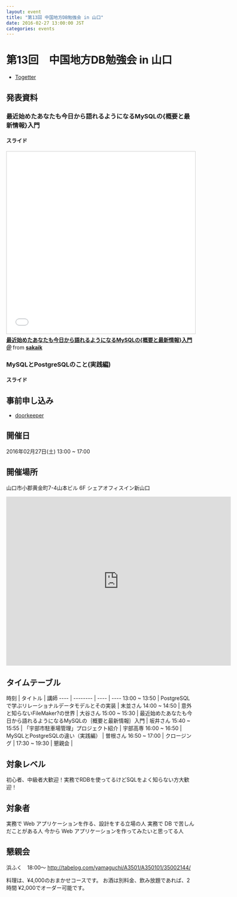 ```yaml
---
layout: event
title: "第13回 中国地方DB勉強会 in 山口"
date: 2016-02-27 13:00:00 JST
categories: events
---
```


# 第13回　中国地方DB勉強会 in 山口

* [Togetter](http://togetter.com/li/944371)

## 発表資料

### 最近始めたあなたも今日から語れるようになるMySQLの{概要と最新情報}入門

#### スライド
<iframe src="//www.slideshare.net/slideshow/embed_code/key/JdmrIJI2LG82pH" width="595" height="485" frameborder="0" marginwidth="0" marginheight="0" scrolling="no" style="border:1px solid #CCC; border-width:1px; margin-bottom:5px; max-width: 100%;" allowfullscreen> </iframe> <div style="margin-bottom:5px"> <strong> <a href="//www.slideshare.net/sakaik/mysql-59117416" title="最近始めたあなたも今日から語れるようになるMySQLの{概要と最新情報}入門＠" target="_blank">最近始めたあなたも今日から語れるようになるMySQLの{概要と最新情報}入門＠</a> </strong> from <strong><a target="_blank" href="//www.slideshare.net/sakaik">sakaik</a></strong> </div>

### MySQLとPostgreSQLのこと(実践編)

#### スライド
<script async class="speakerdeck-embed" data-id="90b068def4aa40cc87fc2ad71627150d" data-ratio="1.33333333333333" src="//speakerdeck.com/assets/embed.js"></script>

## 事前申し込み

* [doorkeeper](https://dbstudychugoku.doorkeeper.jp/events/35868)

## 開催日
2016年02月27日(土) 13:00 ~ 17:00

## 開催場所　
山口市小郡黄金町7-4山本ビル 6F シェアオフィスイン新山口

<iframe src="https://www.google.com/maps/embed?pb=!1m18!1m12!1m3!1d3304.1327354501022!2d131.39467206443797!3d34.09173992309661!2m3!1f0!2f0!3f0!3m2!1i1024!2i768!4f13.1!3m3!1m2!1s0x354484de11c50cb5%3A0xd21570079cfe3069!2z44CSNzU0LTAwMjEg5bGx5Y-j55yM5bGx5Y-j5biC5bCP6YOh6buE6YeR55S677yX4oiS77yUIOWxseacrOODk-ODqw!5e0!3m2!1sja!2sjp!4v1449298462542" width="600" height="450" frameborder="0" style="border:0" allowfullscreen></iframe>

## タイムテーブル

時刻 | タイトル | 講師
---- | -------- | ---- | ----
13:00 ~ 13:50 | PostgreSQLで学ぶリレーショナルデータモデルとその実装 | 末並さん
14:00 ~ 14:50 | 意外と知らないFileMaker?の世界 | 大谷さん
15:00 ~ 15:30 | 最近始めたあなたも今日から語れるようになるMySQLの｛概要と最新情報｝入門 | 坂井さん
15:40 ~ 15:55 | 「宇部市駐車場管理」プロジェクト紹介 | 宇部高専
16:00 ~ 16:50 | MySQLとPostgreSQLの違い（実践編） | 曽根さん
16:50 ~ 17:00 | クロージング |
17:30 ~ 19:30 | 懇親会 |

## 対象レベル

初心者、中級者大歓迎！実務でRDBを使ってるけどSQLをよく知らない方大歓迎！

## 対象者

実務で Web アプリケーションを作る、設計をする立場の人
実務で DB で苦しんだことがある人
今から Web アプリケーションを作ってみたいと思ってる人

## 懇親会

浜ふく　18:00〜
http://tabelog.com/yamaguchi/A3501/A350101/35002144/

料理は、¥4,000のおまかせコースです。
お酒は別料金、飲み放題であれば、2時間 ¥2,000でオーダー可能です。
